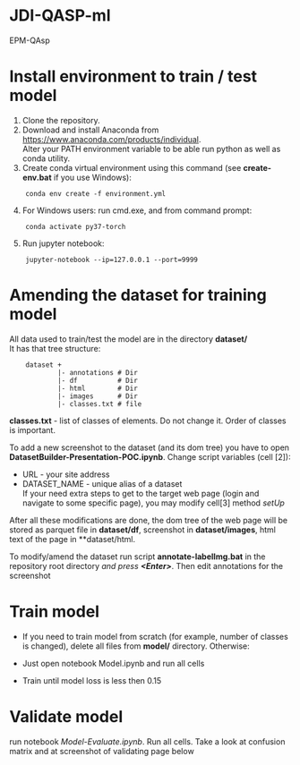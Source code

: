 # JDI-QASP-ml

EPM-QAsp

# Install environment to train / test model

1. Clone the repository.<br>
2. Download and install Anaconda from https://www.anaconda.com/products/individual. <br>
   Alter your PATH environment variable to be able run python as well as conda utility. <br>
3. Create conda virtual environment using this command (see **create-env.bat** if you use Windows):<br>
````
    conda env create -f environment.yml
````
4. For Windows users: run cmd.exe, and from command prompt:<br>
````
    conda activate py37-torch 
````
5. Run jupyter notebook:<br>
````
    jupyter-notebook --ip=127.0.0.1 --port=9999
````

# Amending the dataset for training model

All data used to train/test the model are in the directory **dataset/**<br>
It has that tree structure:
````
    dataset +
            |- annotations # Dir
            |- df          # Dir
            |- html        # Dir
            |- images      # Dir
            |- classes.txt # file   
````
**classes.txt** - list of classes of elements. Do not change it. Order of classes is important.<br>

To add a new screenshot to the dataset (and its dom tree) you have to open **DatasetBuilder-Presentation-POC.ipynb**.
Change script variables (cell [2]):<br> 
 - URL - your site address<br>
 - DATASET_NAME - unique alias of a dataset<br>
If your need extra steps to get to the target web page (login and navigate to some specific page), you may modify cell[3] method *setUp*

After all these modifications are done, the dom tree of the web page will be stored as parquet file in **dataset/df**, screenshot in **dataset/images**, html text of the page in **dataset/html.

To modify/amend the dataset run script **annotate-labelImg.bat** in the repository root directory _and press **\<Enter\>**_. Then edit annotations for the screenshot

# Train model

- If you need to train model from scratch (for example, number of classes is changed), delete all files from **model/**
directory. Otherwise:

- Just open notebook Model.ipynb and run all cells
- Train until model loss is less then 0.15

# Validate model

run notebook *Model-Evaluate.ipynb*. Run all cells. Take a look at confusion matrix and at screenshot of validating page 
below







 


